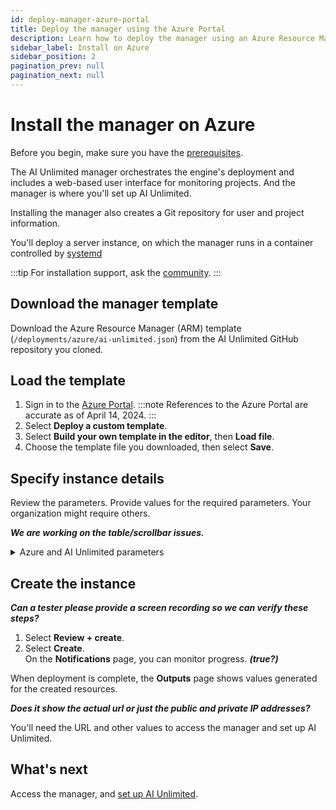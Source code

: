 ```yaml
---
id: deploy-manager-azure-portal
title: Deploy the manager using the Azure Portal
description: Learn how to deploy the manager using an Azure Resource Manager (ARM) template.
sidebar_label: Install on Azure
sidebar_position: 2
pagination_prev: null
pagination_next: null
---
```


# Install the manager on Azure

Before you begin, make sure you have the [prerequisites](/docs/install-ai-unlimited/#gs-prerequisties).

The AI Unlimited manager orchestrates the engine's deployment and includes a web-based user interface for monitoring projects. And the manager is where you'll set up AI Unlimited. 

Installing the manager also creates a Git repository for user and project information.

You'll deploy a server instance, on which the manager runs in a container controlled by [systemd](/docs/glossary.md#glo-systemd)
 
:::tip
For installation support, ask the [community](https://support.teradata.com/community?id=community_forum&sys_id=b0aba91597c329d0e6d2bd8c1253affa).
:::


## Download the manager template

Download the Azure Resource Manager (ARM) template (`/deployments/azure/ai-unlimited.json`) from the AI Unlimited GitHub repository you cloned.


## Load the template

1. Sign in to the [Azure Portal](https://portal.azure.com). 
   :::note
   References to the Azure Portal are accurate as of April 14, 2024.
   ::: 
2. Select **Deploy a custom template**.
3. Select **Build your own template in the editor**, then **Load file**.
4. Choose the template file you downloaded, then select **Save**.

## Specify instance details

Review the parameters. Provide values for the required parameters. Your organization might require others.

***We are working on the table/scrollbar issues.***

<details>

<summary>Azure and AI Unlimited parameters</summary>

| Parameter | Description | Notes |
|---------|-------------|-----------|
| Subscription | The Azure subscription you want to use for deploying AI Unlimited.<br/>**Required**<br/>**Default: NA**| This must be a pay-as-you-go account.  |
| Region | The region where you want to deploy AI Unlimited.<br/>**Required**<br/>**Default: NA**| Select the Azure region closest to your work location and the data resources to use with AI Unlimited. |
| Resource Group Name | The name of the container that groups together related AI Unlimited resources.<br/>**Required**<br/>**Default: ai-unlimited-workspace** | - |
| AI Unlimited Name| Unique name given to AI Unlimited.<br/>**Required**<br/>**Default: NA** |- | 
| Public Key | The public SSH Key that you can use to connect to a VM over SSH.<br/>**Required**<br/>**Default: NA** | This value must start with “ssh-rsa”. |
| OS Version  | The versions of the operating systems that are available in the current subscription.<br/>**Optional  with default**<br/>**Default: Ubuntu-2004** | - |
| Instance Type | The instance type that you want to use for AI Unlimited.<br/>**Optional**<br/>**Default: STANDARD_D2_V3** | We recommend using the default instance type to save costs. The default instance type is the standard Dv3 series with 2 vCPUs and 8.0 GiB of memory.|
| Network | The name of the network to which you want to deploy the AI Unlimited instance.<br/>**Optional**<br/>**Default: NA** | - | 
| Subnet | The subnetwork to which you want to deploy the AI Unlimited instance.<br/>**Required<br/>**Default: NA** | The subnet must reside in the selected availability zone. |
| Security Group | The virtual firewall that controls inbound and outbound traffic to the instance.<br/>**Optional**<br/>**Default: NA** | Security Group is implemented as a set of rules that specify which protocols, ports, and IP addresses or CIDR blocks are allowed to access the instance. Define at least one of Access CIDR, or Security Group to allow inbound traffic unless you create custom security group ingress rules. |
| Access CIDR | The CIDR IP address range that is permitted to access the instance.<br/>**Optional**<br/>**Default: NA** | We recommend setting this value to a trusted IP range. Define at least one of Access CIDR, or Security Group to allow inbound traffic unless you create custom security group ingress rules. |
| AI Unlimited HTTP Port | The port to access the AI Unlimited UI.<br/>**Required with default**<br/>**Default: 3000** | - |
| AI Unlimited GRPC Port | The port to access the AI Unlimited API<br/>**Required with default**<br/>**Default: 3282 | - | 
| Source App Sec Groups | The source application security groups (ASG) that have permission to connect to the AI Unlimited instance. ASGs let you organize your virtual machines (VMs) based on their specific network security policies. These security policies determine what traffic is or is not permissible on your virtual machine.<br/>** Optional**<br/>**Default: NA** | Select an application security group in the same region as the network interface. |
| Destination App Sec Groups | The destination application security groups that have permission to connect to the AI Unlimited instance.<br/>**Optional**<br/>**Default: NA** | Select an application security group in the same region as the network interface.  |
| Role Definition ID | The ID of the role to use with AI Unlimited.<br/>**Required**<br/>Default: NA | Use Azure CLI command- Get-AzRoleDefinition command to get your Role Definition ID. |
| Allow Public SSH | Specifies whether you can use secure shell (SSH) keys to connect to VMs in Azure.<br/>**Optional**<br/>**Default: NA** |  - |
| Use Key Vault | Specifies whether to use Key Vault to retrieve the secured password during a deployment.<br/>**Optional**<br/>**Default: New** | |
| Use Persistent Volume | Specifies whether you want to use a persistent volume to store data.<br/>**Optional with default**<br/>**Default: None** | Supported options: new persistent volume, an existing one, or none, depending on your use case. |
| Persistent Volume Size | The size of the persistent volume that you can attach to the instance, in GB.<br/>**Optional**<br/>**Default: 8** | Supports values between 8  and 1000. |
| Existing Persistent Volume | The ID of the existing persistent volume that you can attach to the instance.<br/>**Required if UsePersistentVolume is set to Existing.**<br/>**Default:NA** | The persistent volume must be in the same availability zone as the AI Unlimited instance. |
| AI Unlimited Version | The version of the AI Unlimited you want to deploy.<br/>**Required with default**<br/>Default: latest** | The value is a container version tag. |
|Use NLB| Specifies whether the instance is accessed using a Network Load Balancer.<br/>**Required with default**<br/>**Default: false**||
| Tags | The key-value pairs that are assigned to the resources for quick identification.<br/>**Optional**<br/>Default:NA| |   

</details>


## Create the instance

***Can a tester please provide a screen recording so we can verify these steps?***

1. Select **Review + create**.
2. Select **Create**.<br />
On the **Notifications** page, you can monitor progress. ***(true?)***

When deployment is complete, the **Outputs** page shows values generated for the created resources.

***Does it show the actual url or just the public and private IP addresses?***

You'll need the URL and other values to access the manager and set up AI Unlimited.


## What's next

Access the manager, and [set up AI Unlimited](/docs/install-ai-unlimited/setup-ai-unlimited.md).
